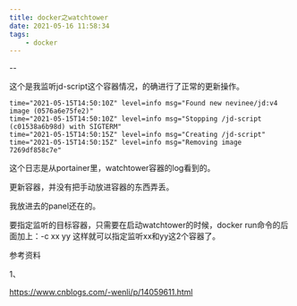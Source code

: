 ```yaml
---
title: docker之watchtower
date: 2021-05-16 11:58:34
tags:
	- docker
---
```


--

这个是我监听jd-script这个容器情况，的确进行了正常的更新操作。

```
time="2021-05-15T14:50:10Z" level=info msg="Found new nevinee/jd:v4 image (0576a6e75fe2)"
time="2021-05-15T14:50:10Z" level=info msg="Stopping /jd-script (c01538a6b98d) with SIGTERM"
time="2021-05-15T14:50:15Z" level=info msg="Creating /jd-script"
time="2021-05-15T14:50:15Z" level=info msg="Removing image 7269df858c7e"
```

这个日志是从portainer里，watchtower容器的log看到的。

更新容器，并没有把手动放进容器的东西弄丢。

我放进去的panel还在的。

要指定监听的目标容器，只需要在启动watchtower的时候，docker run命令的后面加上：-c xx yy 这样就可以指定监听xx和yy这2个容器了。



参考资料

1、

https://www.cnblogs.com/-wenli/p/14059611.html